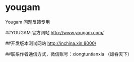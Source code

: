 # yougam
Yougam 问题反馈专用

##YOUGAM 官方网站
http://www.yougam.com/

##开发版本测试网站
http://inchina.xin:8000/

##联系作者通信方式，微信账号：xiongtuntianxia （雄吞天下）
